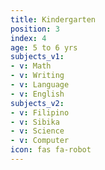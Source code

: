 ```yaml
---
title: Kindergarten
position: 3
index: 4
age: 5 to 6 yrs
subjects_v1:
- v: Math
- v: Writing
- v: Language
- v: English
subjects_v2:
- v: Filipino
- v: Sibika
- v: Science
- v: Computer
icon: fas fa-robot
---
```


